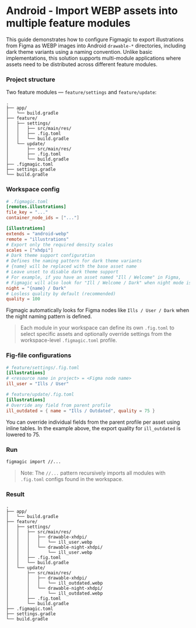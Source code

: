 # Android - Import WEBP assets into multiple feature modules

This guide demonstrates how to configure Figmagic to export illustrations from Figma as WEBP images into Android `drawable-*` directories, including dark theme variants using a naming convention. Unlike basic implementations, this solution supports multi-module applications where assets need to be distributed across different feature modules.

### Project structure

Two feature modules — `feature/settings` and `feature/update`:

```text
.
├── app/
│   └── build.gradle
├── feature/
│   ├── settings/
│   │   ├── src/main/res/
│   │   ├── .fig.toml
│   │   └── build.gradle
│   └── update/
│       ├── src/main/res/
│       ├── .fig.toml
│       └── build.gradle
├── .figmagic.toml
├── settings.gradle
└── build.gradle
```

### Workspace config

```toml
# .figmagic.toml
[remotes.illustrations]
file_key = "..."
container_node_ids = ["..."]

[illustrations]
extends = "android-webp"
remote = "illustrations"
# Export only the required density scales
scales = ["xhdpi"]
# Dark theme support configuration
# Defines the naming pattern for dark theme variants
# {name} will be replaced with the base asset name
# Leave unset to disable dark theme support
# For example, if you have an asset named "Ill / Welcome" in Figma,
# Figmagic will also look for "Ill / Welcome / Dark" when night mode is enabled
night = "{name} / Dark"
# Losless quality by default (recommended)
quality = 100
```

Figmagic automatically looks for Figma nodes like `Ills / User / Dark` when the night naming pattern is defined.

> Each module in your workspace can define its own `.fig.toml` to select specific assets and optionally override settings from the workspace-level `.figmagic.toml` profile.

### Fig-file configurations

```toml
# feature/settings/.fig.toml
[illustrations]
# <resource name in project> = <Figma node name>
ill_user = "Ills / User"
```

```toml
# feature/update/.fig.toml
[illustrations]
# Override any field from parent profile
ill_outdated = { name = "Ills / Outdated", quality = 75 }
```

You can override individual fields from the parent profile per asset using inline tables. In the example above, the export quality for `ill_outdated` is lowered to 75.

### Run

```bash
figmagic import //...
```
> Note: The `//...` pattern recursively imports all modules with `.fig.toml` configs found in the workspace.

### Result

```text
.
├── app/
│   └── build.gradle
├── feature/
│   ├── settings/
│   │   ├── src/main/res/
│   │   │   ├── drawable-xhdpi/
│   │   │   │   └── ill_user.webp
│   │   │   └── drawable-night-xhdpi/
│   │   │       └── ill_user.webp
│   │   ├── .fig.toml
│   │   └── build.gradle
│   └── update/
│       ├── src/main/res/
│       │   ├── drawable-xhdpi/
│       │   │   └── ill_outdated.webp
│       │   └── drawable-night-xhdpi/
│       │       └── ill_outdated.webp
│       ├── .fig.toml
│       └── build.gradle
├── .figmagic.toml
├── settings.gradle
└── build.gradle
```